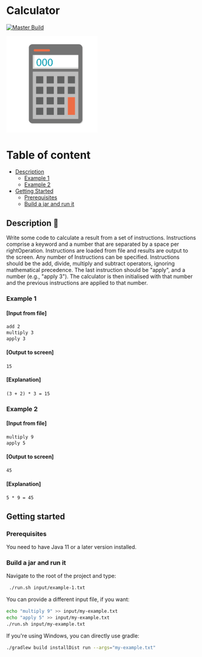 
# Calculator

[![Master Build](https://travis-ci.com/audhumla/Calculator.svg?branch=master)](https://travis-ci.com/github/audhumla/Calculator)

<img src="resources/calculator.png" alt="Logo" width="241.2" height="254.6" />

# Table of content
 - [Description](#description-page_with_curl)
    * [Example 1](#example-1)
    * [Example 2](#example-2)
- [Getting Started](#getting-started)
    * [Prerequisites](#prerequisites)
    * [Build a jar and run it](#build-a-jar-and-run-it)
## Description :page_with_curl:
Write some code to calculate a result from a set of instructions.
Instructions comprise a keyword and a number that are separated by a space per rightOperation. 
Instructions are loaded from file and results are output to the screen. 
Any number of Instructions can be specified.
Instructions should be the add, divide, multiply and subtract operators, ignoring mathematical precedence. 
The last instruction should be "apply", and a number (e.g., "apply 3"). 
The calculator is then initialised with that number and the previous instructions are applied to that number.

### Example 1
#### [Input from file]
```
add 2
multiply 3
apply 3
```
#### [Output to screen]
`15`

#### [Explanation]
`(3 + 2) * 3 = 15`

### Example 2
#### [Input from file]
```
multiply 9
apply 5
```
#### [Output to screen]
`45`

#### [Explanation]
`5 * 9 = 45`

## Getting started
### Prerequisites
You need to have Java 11 or a later version installed.

### Build a jar and run it
Navigate to the root of the project and type:
```bash
 ./run.sh input/example-1.txt 
```
You can provide a different input file, if you want: 
```bash
echo "multiply 9" >> input/my-example.txt
echo "apply 5" >> input/my-example.txt
./run.sh input/my-example.txt 
```
If you're using Windows, you can directly use gradle:
```bash
./gradlew build installDist run --args="my-example.txt"
```

